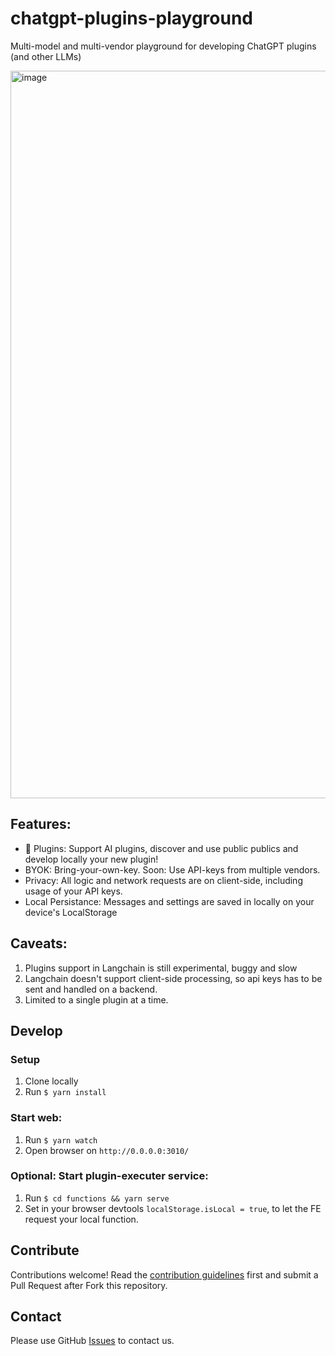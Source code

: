 # chatgpt-plugins-playground
Multi-model and multi-vendor playground for developing ChatGPT plugins (and other LLMs) 

<img width="1164" alt="image" src="https://user-images.githubusercontent.com/246724/228085849-b3cdf285-3414-4f75-9e86-6620bb863d55.png">

## Features:
- 🌟 Plugins: Support AI plugins, discover and use public publics and develop locally your new plugin! 
- BYOK: Bring-your-own-key. Soon: Use API-keys from multiple vendors.
- Privacy: All logic and network requests are on client-side, including usage of your API keys.
- Local Persistance: Messages and settings are saved in locally on your device's LocalStorage

## Caveats:
1. Plugins support in Langchain is still experimental, buggy and slow
1. Langchain doesn't support client-side processing, so api keys has to be sent and handled on a backend.
1. Limited to a single plugin at a time.

## Develop
### Setup
1. Clone locally
1. Run `$ yarn install`

### Start web:
1. Run `$ yarn watch`
2. Open browser on `http://0.0.0.0:3010/`

### Optional: Start plugin-executer service:
1. Run `$ cd functions && yarn serve`
2. Set in your browser devtools `localStorage.isLocal = true`, to let the FE request your local function.

## Contribute

Contributions welcome! Read the [contribution guidelines](CONTRIBUTING.md) first and submit a Pull Request after Fork this repository.

## Contact
Please use GitHub [Issues](https://github.com/Feedox/chatgpt-plugins-playground/issues?q=is%3Aissue+is%3Aopen+sort%3Aupdated-desc) to contact us.

